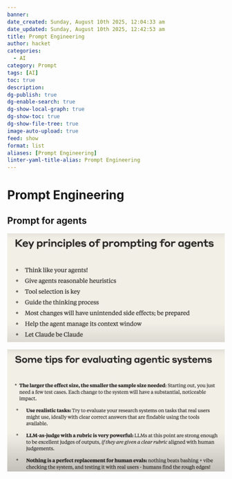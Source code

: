 ```yaml
---
banner: 
date_created: Sunday, August 10th 2025, 12:04:33 am
date_updated: Sunday, August 10th 2025, 12:42:53 am
title: Prompt Engineering
author: hacket
categories:
  - AI
category: Prompt
tags: [AI]
toc: true
description: 
dg-publish: true
dg-enable-search: true
dg-show-local-graph: true
dg-show-toc: true
dg-show-file-tree: true
image-auto-upload: true
feed: show
format: list
aliases: [Prompt Engineering]
linter-yaml-title-alias: Prompt Engineering
---
```


# Prompt Engineering

## Prompt for agents

![image.png](https://raw.githubusercontent.com/hacket/ObsidianOSS/master/obsidian/20250810004230870.png)

![](https://raw.githubusercontent.com/hacket/ObsidianOSS/master/obsidian/20250810003423268.png)
